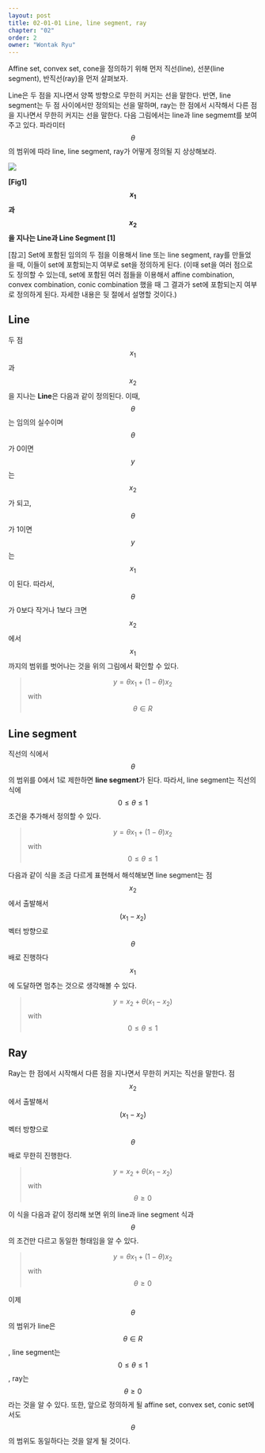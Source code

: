 ```yaml
---
layout: post
title: 02-01-01 Line, line segment, ray
chapter: "02"
order: 2
owner: "Wontak Ryu"
---
```


Affine set, convex set, cone을 정의하기 위해 먼저 직선(line), 선분(line segment), 반직선(ray)을 먼저 살펴보자.

Line은 두 점을 지나면서 양쪽 방향으로 무한히 커지는 선을 말한다. 반면, line segment는 두 점 사이에서만 정의되는 선을 말하며, ray는 한 점에서 시작해서 다른 점을 지나면서 무한히 커지는 선을 말한다. 다음 그림에서는 line과 line segmemt를 보여주고 있다. 파라미터 $$\theta$$의 범위에 따라 line, line segment, ray가 어떻게 정의될 지 상상해보라.

![](https://wikidocs.net/images/page/17382/02.01_Line_Segment.PNG)

**[Fig1] $$x_1$$과 $$x_2$$을 지나는 Line과 Line Segment [1]** 

[참고] Set에 포함된 임의의 두 점을 이용해서 line 또는 line segment, ray를 만들었을 때, 이들이 set에 포함되는지 여부로 set을 정의하게 된다. (이때 set을 여러 점으로도 정의할 수 있는데, set에 포함된 여러 점들을 이용해서 affine combination, convex combination, conic combination 했을 때 그 결과가 set에 포함되는지 여부로 정의하게 된다. 자세한 내용은  뒷 절에서 설명할 것이다.)

## Line

두 점 $$x_1$$과 $$x_2$$을 지나는 **Line**은 다음과 같이 정의된다. 이때, $$\theta$$는 임의의 실수이며 $$\theta$$가 0이면 $$y$$는 $$x_2$$가 되고, $$\theta$$가 1이면 $$y$$는 $$x_1$$이 된다. 따라서, $$\theta$$가 0보다 작거나 1보다 크면 $$x_2$$에서  $$x_1$$까지의 범위를 벗어나는 것을 위의 그림에서 확인할 수 있다.

>$$y = \theta x_1 + (1 - \theta) x_2$$ with $$\theta \in R$$

## Line segment

직선의 식에서 $$\theta$$의 범위를 0에서 1로 제한하면 **line segment**가 된다. 따라서, line segment는 직선의 식에 $$0 \le \theta \le 1$$ 조건을 추가해서 정의할 수 있다.

>$$y = \theta x_1 + (1 - \theta) x_2$$ with $$0 \le \theta \le 1$$

다음과 같이 식을 조금 다르게 표현해서 해석해보면 line segment는 점 $$x_2$$에서 출발해서 $$(x_1 - x_2)$$ 벡터 방향으로 $$\theta$$배로 진행하다 $$x_1$$에 도달하면 멈추는 것으로  생각해볼 수 있다.

>$$y = x_2 + \theta (x_1 - x_2)$$ with $$0 \le \theta \le 1$$


## Ray

Ray는 한 점에서 시작해서 다른 점을 지나면서 무한히 커지는 직선을 말한다. 점 $$x_2$$에서 출발해서 $$(x_1 - x_2)$$ 벡터 방향으로 $$\theta$$배로 무한히 진행한다.

>$$y = x_2 + \theta (x_1 - x_2)$$ with $$\theta \ge 0$$

이 식을 다음과 같이 정리해 보면 위의 line과 line segment 식과 $$\theta$$의 조건만 다르고 동일한 형태임을 알 수 있다.

>$$y = \theta x_1 + (1 - \theta) x_2$$ with $$\theta \ge 0$$



이제  $$\theta$$의 범위가 line은 $$\theta \in R$$, line segment는 $$0 \le \theta \le 1$$, ray는 $$\theta \ge 0$$라는 것을 알 수 있다. 또한, 앞으로 정의하게 될 affine set, convex set, conic set에서도 $$\theta$$의 범위도 동일하다는 것을 알게 될 것이다.

